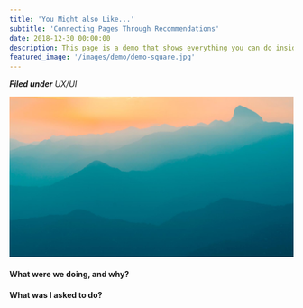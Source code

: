 ```yaml
---
title: 'You Might also Like...'
subtitle: 'Connecting Pages Through Recommendations'
date: 2018-12-30 00:00:00
description: This page is a demo that shows everything you can do inside portfolio and blog posts.
featured_image: '/images/demo/demo-square.jpg'
---
```


_**Filed under** UX/UI_

![](/images/demo/demo-landscape.jpg)

#### What were we doing, and why?

#### What was I asked to do?
